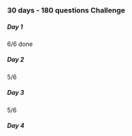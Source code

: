 ### 30 days - 180 questions Challenge

##### Day 1 </br> 
6/6 done </br>
##### Day 2 </br>
5/6 </br>
##### Day 3 </br>
5/6 </br>
##### Day 4
